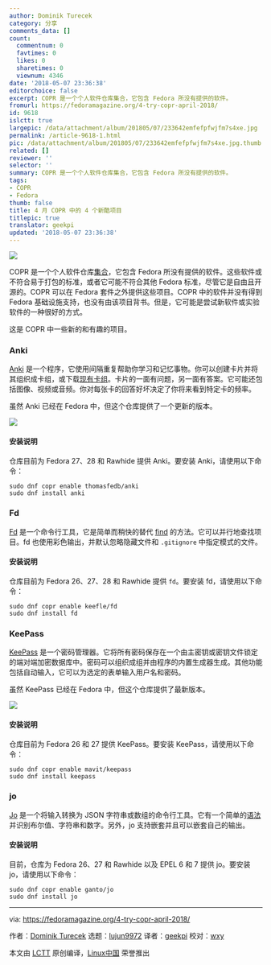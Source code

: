 ```yaml
---
author: Dominik Turecek
category: 分享
comments_data: []
count:
  commentnum: 0
  favtimes: 0
  likes: 0
  sharetimes: 0
  viewnum: 4346
date: '2018-05-07 23:36:38'
editorchoice: false
excerpt: COPR 是一个个人软件仓库集合，它包含 Fedora 所没有提供的软件。
fromurl: https://fedoramagazine.org/4-try-copr-april-2018/
id: 9618
islctt: true
largepic: /data/attachment/album/201805/07/233642emfefpfwjfm7s4xe.jpg
permalink: /article-9618-1.html
pic: /data/attachment/album/201805/07/233642emfefpfwjfm7s4xe.jpg.thumb.jpg
related: []
reviewer: ''
selector: ''
summary: COPR 是一个个人软件仓库集合，它包含 Fedora 所没有提供的软件。
tags:
- COPR
- Fedora
thumb: false
title: 4 月 COPR 中的 4 个新酷项目
titlepic: true
translator: geekpi
updated: '2018-05-07 23:36:38'
---
```


![](/data/attachment/album/201805/07/233642emfefpfwjfm7s4xe.jpg)


COPR 是一个个人软件仓库[集合](https://copr.fedorainfracloud.org/)，它包含 Fedora 所没有提供的软件。这些软件或不符合易于打包的标准，或者它可能不符合其他 Fedora 标准，尽管它是自由且开源的。COPR 可以在 Fedora 套件之外提供这些项目。COPR 中的软件并没有得到 Fedora 基础设施支持，也没有由该项目背书。但是，它可能是尝试新软件或实验软件的一种很好的方式。


这是 COPR 中一些新的和有趣的项目。


### Anki


[Anki](https://apps.ankiweb.net/) 是一个程序，它使用间隔重复帮助你学习和记忆事物。你可以创建卡片并将其组织成卡组，或下载[现有卡组](https://ankiweb.net/shared/decks/)。卡片的一面有问题，另一面有答案。它可能还包括图像、视频或音频。你对每张卡的回答好坏决定了你将来看到特定卡的频率。


虽然 Anki 已经在 Fedora 中，但这个仓库提供了一个更新的版本。


![](/data/attachment/album/201805/07/233643q9yjj2rrj9w74www.png)


#### 安装说明


仓库目前为 Fedora 27、28 和 Rawhide 提供 Anki。要安装 Anki，请使用以下命令：



```
sudo dnf copr enable thomasfedb/anki
sudo dnf install anki

```

### Fd


[Fd](https://github.com/sharkdp/fd) 是一个命令行工具，它是简单而稍快的替代 [find](https://www.gnu.org/software/findutils/) 的方法。它可以并行地查找项目。fd 也使用彩色输出，并默认忽略隐藏文件和 `.gitignore` 中指定模式的文件。


#### 安装说明


仓库目前为 Fedora 26、27、28 和 Rawhide 提供 `fd`。要安装 fd，请使用以下命令：



```
sudo dnf copr enable keefle/fd
sudo dnf install fd

```

### KeePass


[KeePass](https://keepass.info/) 是一个密码管理器。它将所有密码保存在一个由主密钥或密钥文件锁定的端对端加密数据库中。密码可以组织成组并由程序的内置生成器生成。其他功能包括自动输入，它可以为选定的表单输入用户名和密码。


虽然 KeePass 已经在 Fedora 中，但这个仓库提供了最新版本。


![](/data/attachment/album/201805/07/233643go7uz88ep0z0rr0c.png)


#### 安装说明


仓库目前为 Fedora 26 和 27 提供 KeePass。要安装 KeePass，请使用以下命令：



```
sudo dnf copr enable mavit/keepass
sudo dnf install keepass

```

### jo


[Jo](https://github.com/jpmens/jo) 是一个将输入转换为 JSON 字符串或数组的命令行工具。它有一个简单的[语法](https://github.com/jpmens/jo/blob/master/jo.md)并识别布尔值、字符串和数字。另外，jo 支持嵌套并且可以嵌套自己的输出。


#### 安装说明


目前，仓库为 Fedora 26、27 和 Rawhide 以及 EPEL 6 和 7 提供 jo。要安装 jo，请使用以下命令：



```
sudo dnf copr enable ganto/jo
sudo dnf install jo

```



---


via: <https://fedoramagazine.org/4-try-copr-april-2018/>


作者：[Dominik Turecek](https://fedoramagazine.org) 选题：[lujun9972](https://github.com/lujun9972) 译者：[geekpi](https://github.com/geekpi) 校对：[wxy](https://github.com/wy)


本文由 [LCTT](https://github.com/LCTT/TranslateProject) 原创编译，[Linux中国](https://linux.cn/) 荣誉推出